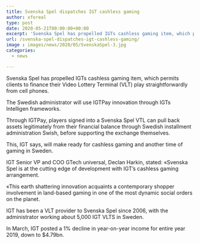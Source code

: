 ```yaml
---
title: Svenska Spel dispatches IGT cashless gaming
author: xforeal 
type: post
date: 2020-05-21T00:00:00+00:00
excerpt: 'Svenska Spel has propelled IGTs cashless gaming item, which permits clients to finance their Video Lottery Terminal (VLT) play straightforwardly from portable phones '
url: /svenska-spel-dispatches-igt-cashless-gaming/
image : images/news/2020/05/SvenskaSpel-3.jpg
categories:
  - news

---
```

Svenska Spel has propelled IGTs cashless gaming item, which permits clients to finance their Video Lottery Terminal (VLT) play straightforwardly from cell phones. 

The Swedish administrator will use IGTPay innovation through IGTs Intelligen frameworks. 

Through IGTPay, players signed into a Svenska Spel VTL can pull back assets legitimately from their financial balance through Swedish installment administration Swish, before supporting the exchange themselves. 

This, IGT says, will make ready for cashless gaming and another time of gaming in Sweden. 

IGT Senior VP and COO GTech universal, Declan Harkin, stated: &#171;Svenska Spel is at the cutting edge of development with IGT&#8217;s cashless gaming arrangement. 

&#171;This earth shattering innovation acquaints a contemporary shopper involvement in land-based gaming in one of the most dynamic social orders on the planet. 

IGT has been a VLT provider to Svenska Spel since 2006, with the administrator working about 5,000 IGT VLTS in Sweden. 

In March, IGT posted a 1&percnt; decline in year-on-year income for entire year 2019, down to $4.79bn.